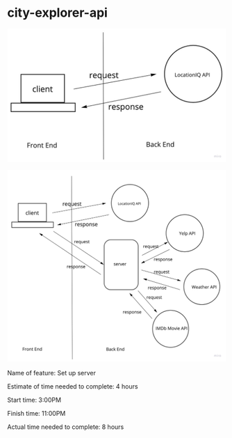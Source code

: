 # city-explorer-api

![WRRC Cycle](./img/lab06-web-request-response-cycle.jpg)

![WRRC 2](./img/WRRC2.jpeg)

Name of feature: Set up server

Estimate of time needed to complete: 4 hours

Start time: 3:00PM

Finish time: 11:00PM

Actual time needed to complete: 8 hours
